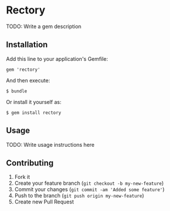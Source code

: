 # Rectory

TODO: Write a gem description

## Installation

Add this line to your application's Gemfile:

    gem 'rectory'

And then execute:

    $ bundle

Or install it yourself as:

    $ gem install rectory

## Usage

TODO: Write usage instructions here

## Contributing

1. Fork it
2. Create your feature branch (`git checkout -b my-new-feature`)
3. Commit your changes (`git commit -am 'Added some feature'`)
4. Push to the branch (`git push origin my-new-feature`)
5. Create new Pull Request
